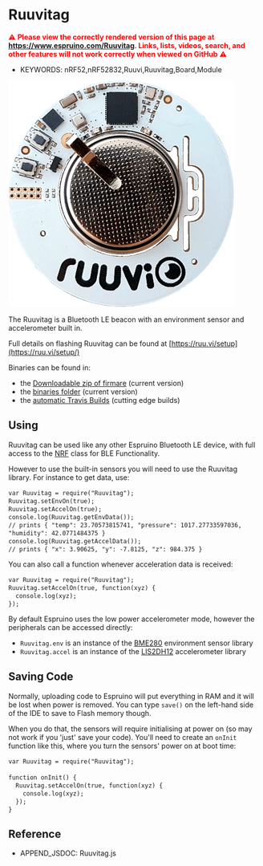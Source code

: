 <!--- Copyright (c) 2017 Gordon Williams, Pur3 Ltd. See the file LICENSE for copying permission. -->
Ruuvitag
========

<span style="color:red">:warning: **Please view the correctly rendered version of this page at https://www.espruino.com/Ruuvitag. Links, lists, videos, search, and other features will not work correctly when viewed on GitHub** :warning:</span>

* KEYWORDS: nRF52,nRF52832,Ruuvi,Ruuvitag,Board,Module

![Ruuvitag](Ruuvitag/board.png)

The Ruuvitag is a Bluetooth LE beacon with an environment sensor and accelerometer built in.

Full details on flashing Ruuvitag can be found at [https://ruu.vi/setup](https://ruu.vi/setup/)

Binaries can be found in:

* the [Downloadable zip of firmare](/Download) (current version)
* the [binaries folder](/binaries) (current version)
* the [automatic Travis Builds](https://www.espruino.com/binaries/travis/master/) (cutting edge builds)

Using
-----

Ruuvitag can be used like any other Espruino Bluetooth LE device, with full access to the [NRF](http://www.espruino.com/Reference#NRF) class for BLE Functionality.

However to use the built-in sensors you will need to use the Ruuvitag library. For instance to get data, use:

```
var Ruuvitag = require("Ruuvitag");
Ruuvitag.setEnvOn(true);
Ruuvitag.setAccelOn(true);
console.log(Ruuvitag.getEnvData());
// prints { "temp": 23.70573815741, "pressure": 1017.27733597036, "humidity": 42.0771484375 }
console.log(Ruuvitag.getAccelData());
// prints { "x": 3.90625, "y": -7.8125, "z": 984.375 }
```

You can also call a function whenever acceleration data is received:

```
var Ruuvitag = require("Ruuvitag");
Ruuvitag.setAccelOn(true, function(xyz) {
  console.log(xyz);
});
```

By default Espruino uses the low power accelerometer mode, however the peripherals can be accessed directly:

* `Ruuvitag.env` is an instance of the [BME280](/BME280) environment sensor library
* `Ruuvitag.accel` is an instance of the [LIS2DH12](/LIS2DH12) accelerometer library

Saving Code
-----------

Normally, uploading code to Espruino will put everything in RAM and it will be
lost when power is removed. You can type `save()` on the left-hand side of the IDE
to save to Flash memory though.

When you do that, the sensors will require initialising at power on (so may
  not work if you 'just' save your code). You'll need to create an `onInit`
  function like this, where you turn the sensors' power on at boot time:
  
```
var Ruuvitag = require("Ruuvitag");

function onInit() {
  Ruuvitag.setAccelOn(true, function(xyz) {
    console.log(xyz);
  });
}
```


Reference
---------
 
* APPEND_JSDOC: Ruuvitag.js
